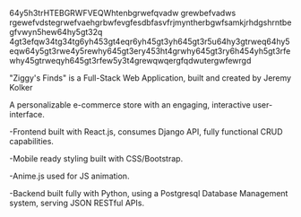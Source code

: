 64y5h3trHTEBGRWFVEQWhtenbgrwefqvadw
grewbefvadws
rgewefvdstegrwefvaehgrbwfevgfesdbfasvfrjmyntherbgwfsamkjrhdgshrntbegfvwyn5hew64hy5gt32q
4gt3efqw34tg34tg6yh453gt4eqr6yh45gt3yh645gt3r5u64hy3gtrweq64hy5eqw64y5gt3rwe4y5rewhy645gt3ery453ht4grwhy645gt3ry6h454yh5gt3rfewhy45gtrweqyh645gt3rfew5y3t4grewqwqergfqdwutergwfewrgd

"Ziggy's Finds" is a Full-Stack Web Application,
built and created by Jeremy Kolker 

A personalizable e-commerce store with an engaging, interactive user-interface. 

-Frontend built with React.js, consumes Django API, fully functional CRUD capabilities.

-Mobile ready styling built with CSS/Bootstrap.

-Anime.js used for JS animation.

-Backend built fully with Python, using a Postgresql Database Management system, serving JSON RESTful APIs.


